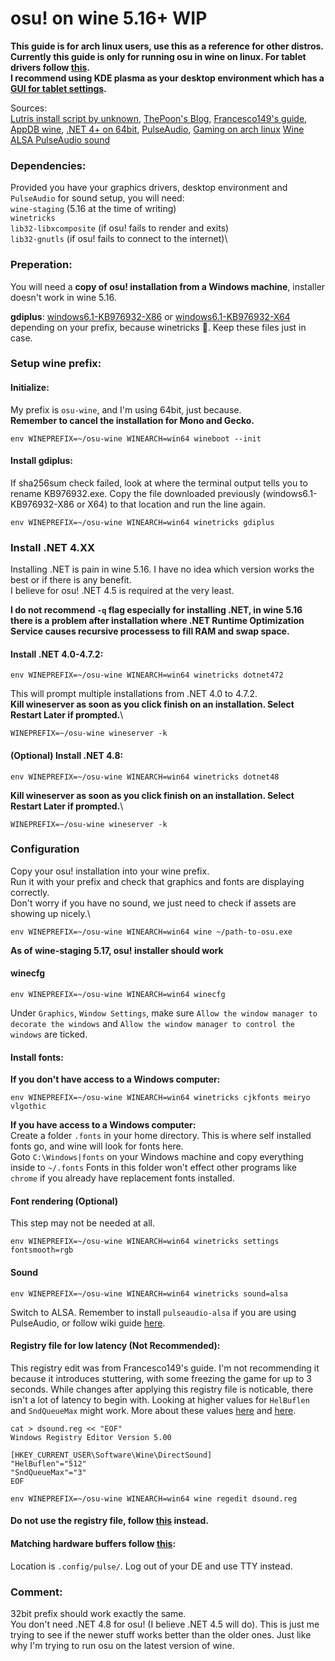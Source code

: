 # osu! on wine 5.16+ WIP

**This guide is for arch linux users, use this as a reference for other distros.**\
**Currently this guide is only for running osu in wine on linux. For tablet drivers follow [this](https://wiki.archlinux.org/index.php/wacom_tablet#Installation).\
I recommend using KDE plasma as your desktop environment which has a [GUI for tablet settings](https://www.archlinux.org/packages/?name=kcm-wacomtablet).**

Sources:\
[Lutris install script by unknown](https://lutris.net/games/install/3548/view),
[ThePoon's Blog](https://blog.thepoon.fr/osuLinuxAudioLatency/),
[Francesco149's guide](https://gist.github.com/Francesco149/a2f796683a4e5195458f4bb171d88eb0),
[AppDB wine](https://appdb.winehq.org/objectManager.php?sClass=version&iId=28025),
[.NET 4+ on 64bit](https://www.reddit.com/r/wine_gaming/comments/8r6low/guide_how_to_install_net_45_on_64bit_prefixes/?utm_source=amp&utm_medium=&utm_content=post_body),
[PulseAudio](https://wiki.archlinux.org/index.php/PulseAudio),
[Gaming on arch linux](https://wiki.archlinux.org/index.php/gaming)
[Wine ALSA PulseAudio sound](https://wiki.archlinux.org/index.php/PulseAudio#ALSA)

### Dependencies:
Provided you have your graphics drivers, desktop environment and `PulseAudio` for sound setup, you will need:\
`wine-staging` (5.16 at the time of writing)\
`winetricks`\
`lib32-libxcomposite` (if osu! fails to render and exits)\
`lib32-gnutls` (if osu! fails to connect to the internet)\

### Preperation:
You will need a **copy of osu! installation from a Windows machine**, installer doesn't work in wine 5.16.

**gdiplus**: [windows6.1-KB976932-X86](http://download.windowsupdate.com/msdownload/update/software/svpk/2011/02/windows6.1-kb976932-x86_c3516bc5c9e69fee6d9ac4f981f5b95977a8a2fa.exe) or [windows6.1-KB976932-X64](http://download.windowsupdate.com/msdownload/update/software/svpk/2011/02/windows6.1-kb976932-x64_74865ef2562006e51d7f9333b4a8d45b7a749dab.exe) depending on your prefix, because winetricks 🙂. Keep these files just in case.

### Setup wine prefix:
#### Initialize:
My prefix is `osu-wine`, and I'm using 64bit, just because.\
**Remember to cancel the installation for Mono and Gecko.**
```
env WINEPREFIX=~/osu-wine WINEARCH=win64 wineboot --init
```

#### Install gdiplus:
If sha256sum check failed, look at where the terminal output tells you to rename KB976932.exe. Copy the file downloaded previously (windows6.1-KB976932-X86 or X64) to that location and run the line again.
```
env WINEPREFIX=~/osu-wine WINEARCH=win64 winetricks gdiplus
```

### Install .NET 4.XX
Installing .NET is pain in wine 5.16. I have no idea which version works the best or if there is any benefit.\
I believe for osu! .NET 4.5 is required at the very least.

**I do not recommend `-q` flag especially for installing .NET, in wine 5.16 there is a problem after installation where .NET Runtime Optimization Service causes recursive processess to fill RAM and swap space.**

#### Install .NET 4.0-4.7.2:
```
env WINEPREFIX=~/osu-wine WINEARCH=win64 winetricks dotnet472
```
This will prompt multiple installations from .NET 4.0 to 4.7.2.\
**Kill wineserver as soon as you click finish on an installation. Select Restart Later if prompted.**\
```
WINEPREFIX=~/osu-wine wineserver -k
```

#### (Optional) Install .NET 4.8:
```
env WINEPREFIX=~/osu-wine WINEARCH=win64 winetricks dotnet48
```
**Kill wineserver as soon as you click finish on an installation. Select Restart Later if prompted.**\
```
WINEPREFIX=~/osu-wine wineserver -k
```

### Configuration
Copy your osu! installation into your wine prefix.\
Run it with your prefix and check that graphics and fonts are displaying correctly.\
Don't worry if you have no sound, we just need to check if assets are showing up nicely.\
```
env WINEPREFIX=~/osu-wine WINEARCH=win64 wine ~/path-to-osu.exe
```

**As of wine-staging 5.17, osu! installer should work**

#### winecfg
```
env WINEPREFIX=~/osu-wine WINEARCH=win64 winecfg
```
Under `Graphics`, `Window Settings`, make sure `Allow the window manager to decorate the windows` and `Allow the window manager to control the windows` are ticked.

#### Install fonts:
**If you don't have access to a Windows computer:**
```
env WINEPREFIX=~/osu-wine WINEARCH=win64 winetricks cjkfonts meiryo vlgothic
```
**If you have access to a Windows computer:**\
Create a folder `.fonts` in your home directory. This is where self installed fonts go, and wine will look for fonts here.\
Goto `C:\Windows|fonts` on your Windows machine and copy everything inside to `~/.fonts`
Fonts in this folder won't effect other programs like `chrome` if you already have replacement fonts installed.

#### Font rendering (Optional)
This step may not be needed at all. 
```
env WINEPREFIX=~/osu-wine WINEARCH=win64 winetricks settings fontsmooth=rgb
```

#### Sound
```
env WINEPREFIX=~/osu-wine WINEARCH=win64 winetricks sound=alsa
```
Switch to ALSA. Remember to install `pulseaudio-alsa` if you are using PulseAudio, or follow wiki guide [here](https://wiki.archlinux.org/index.php/PulseAudio#ALSA).

#### Registry file for low latency (Not Recommended):
This registry edit was from Francesco149's guide.
I'm not recommending it because it introduces stuttering, with some freezing the game for up to 3 seconds.
While changes after applying this registry file is noticable, there isn't a lot of latency to begin with.
Looking at higher values for `HelBuflen` and `SndQueueMax` might work.
More about these values [here](https://wiki.winehq.org/Useful_Registry_Keys) and [here](https://www.codeweavers.com/support/wiki/linux/faq/cxoffice_soundissues).
```
cat > dsound.reg << "EOF"
Windows Registry Editor Version 5.00

[HKEY_CURRENT_USER\Software\Wine\DirectSound]
"HelBuflen"="512"
"SndQueueMax"="3"
EOF

env WINEPREFIX=~/osu-wine WINEARCH=win64 wine regedit dsound.reg
```
#### Do not use the registry file, follow [this](https://wiki.archlinux.org/index.php/gaming#Tuning_PulseAudio) instead.
#### Matching hardware buffers follow [this](https://forums.linuxmint.com/viewtopic.php?f=42&t=44862):
Location is `.config/pulse/`. Log out of your DE and use TTY instead.




### Comment:
32bit prefix should work exactly the same.\
You don't need .NET 4.8 for osu! (I believe .NET 4.5 will do). This is just me trying to see if the newer stuff works better than the older ones. Just like why I'm trying to run osu on the latest version of wine.
